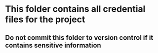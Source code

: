 # This folder contains all credential files for the project

## Do not commit this folder to version control if it contains sensitive information
